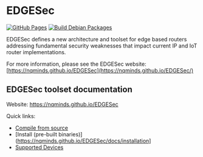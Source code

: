 # EDGESec

[![GitHub Pages](https://github.com/nqminds/EDGESec/actions/workflows/docs.yml/badge.svg)](https://github.com/nqminds/EDGESec/actions/workflows/docs.yml)
[![Build Debian Packages](https://github.com/nqminds/EDGESec/actions/workflows/create-debs.yml/badge.svg)](https://github.com/nqminds/EDGESec/actions/workflows/create-debs.yml)

EDGESec defines a new architecture and toolset for edge based routers addressing
fundamental security weaknesses that impact current IP and IoT router implementations.

For more information, please see the EDGESec website: [https://nqminds.github.io/EDGESec](https://nqminds.github.io/EDGESec/)

## EDGESec toolset documentation

Website: <https://nqminds.github.io/EDGESec>

Quick links:

- [Compile from source](https://nqminds.github.io/EDGESec/docs/compilation)
- [Install (pre-built binaries)](https://nqminds.github.io/EDGESec/docs/installation]
- [Supported Devices](https://nqminds.github.io/EDGESec/docs/devices)
